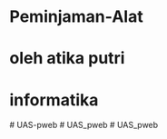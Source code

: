 # Peminjaman-Alat

# oleh atika putri

# informatika
#   U A S - p w e b  
 #   U A S _ p w e b  
 # UAS_pweb
